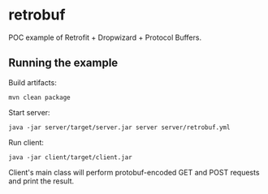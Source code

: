 retrobuf
==========

POC example of Retrofit + Dropwizard + Protocol Buffers. 

Running the example
-------------------

Build artifacts:

    mvn clean package

Start server:

    java -jar server/target/server.jar server server/retrobuf.yml

Run client:

    java -jar client/target/client.jar

Client's main class will perform protobuf-encoded GET and POST requests and print the result.
